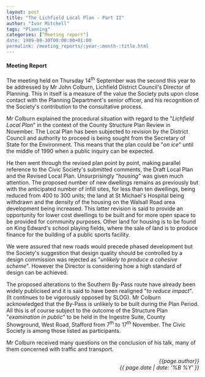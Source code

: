 ```yaml
---
layout: post
title: "The Lichfield Local Plan - Part II"
author: "Ivor Mitchell"
tags: "Planning"
categories: [“Meeting report"]
date: 1989-09-30T00:00:00+01:00
permalink: /meeting_reports/:year-:month-:title.html
---
```

#### Meeting Report ####

The meeting held on Thursday 14<sup>th</sup> September was the second this year to be addressed by Mr John Colburn, Lichfield District Council's Director of Planning. This in itself is a measure of the value the Society puts upon close contact with the Planning Department's senior officer, and his recognition of the Society's contribution to the consultative process. 

Mr Colburn explained the procedural situation with regard to the "*Lichfield Local Plan*" in the context of the County Structure Plan Review in November. The Local Plan has been subjected to revision by the District Council and authority to proceed is being sought from the Secretary of State for the Environment. This means that the plan could be "*on ice*" until the middle of 1990 when a public inquiry can be expected. 

He then went through the revised plan point by point, making parallel reference to the Civic Society's submitted comments, the Draft Local Plan and the Revised Local Plan. Unsurprisingly "*housing*" was given much attention. The proposed number of new dwellings remains as previously but with the anticipated number of infill sites, for less than ten dwellings, being reduced from 400 to 300 units; the land at St Michael's Hospital being withdrawn and the density of the housing on the Walsall Road area development being increased. This latter revision is said to provide an opportunity for lower cost dwellings to be built and for more open space to be provided for community purposes. Other land for housing is to be found on King Edward's school playing fields, where the sale of land is to produce finance for the building of a public sports facility. 

We were assured that new roads would precede phased development but the Society's suggestion that design quality should be controlled by a design commission was rejected as "*unlikely to produce a cohesive scheme*". However the Director is considering how a high standard of design can be achieved. 

The proposed alterations to the Southern By-Pass route have already been widely publicised and it is said to have been realigned "*to reduce impact*". (It continues to be vigorously opposed by SLOG). Mr Colburn acknowledged that the By-Pass is unlikely to be built during the Plan Period. All this is of course subject to the outcome of the Structure Plan "*examination in public*" to be held in the Ingestre Suite, County Showground, West Road, Stafford from 7<sup>th</sup> to 17<sup>th</sup> November. The Civic Society is among those listed as participants.

Mr Colburn received many questions on the conclusion of his talk, many of them concerned with traffic and transport.

<p align="right"><i> {{page.author}} <br> {{ page.date | date: '%B %Y' }} </i></p>
